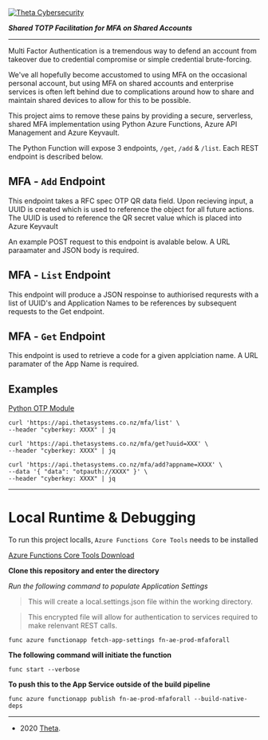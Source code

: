 <a href="https://www.theta.co.nz/solutions/cyber-security/">
<img src="https://avatars0.githubusercontent.com/u/2897191?s=70&v=4" 
title="Theta Cybersecurity" alt="Theta Cybersecurity">
</a>

<!-- Shared MFA at Theta -->
<!-- josh.highet@theta.co.nz -->
<!-- test/development -->

***Shared TOTP Facilitation for MFA on Shared Accounts***

---

Multi Factor Authentication is a tremendous way to defend an account from takeover due to credential compromise or simple credential brute-forcing.

We've all hopefully become accustomed to using MFA on the occasional personal account, but using MFA on shared accounts and enterprise services is often left behind due to complications around how to share and maintain shared devices to allow for this to be possible.

This project aims to remove these pains by providing a secure, serverless, shared MFA implementation using Python Azure Functions, Azure API Management and Azure Keyvault.

The Python Function will expose 3 endpoints, `/get`, `/add` & `/list`. Each REST endpoint is described below.

## MFA - `Add` Endpoint
This endpoint takes a RFC spec OTP QR data field. Upon recieving input, a UUID is created which is used to reference the object for all future actions. The UUID is used to reference the QR secret value which is placed into Azure Keyvault

An example POST request to this endpoint is avalable below. A URL paraamater and JSON body is required.

## MFA - `List` Endpoint
This endpoint will produce a JSON respoinse to authiorised requrests with a list of UUID's and Application Names to be references by subsequent requests to the Get endpoint.

## MFA - `Get` Endpoint
This endpoint is used to retrieve a code for a given applciation name. A URL paramater of the App Name is required.


## Examples

[Python OTP Module](https://pyotp.readthedocs.io/en/latest/#)

    curl 'https://api.thetasystems.co.nz/mfa/list' \
    --header "cyberkey: XXXX" | jq

    curl 'https://api.thetasystems.co.nz/mfa/get?uuid=XXX' \
    --header "cyberkey: XXXX" | jq

    curl 'https://api.thetasystems.co.nz/mfa/add?appname=XXXX' \
    --data '{ "data": "otpauth://XXXX" }' \
    --header "cyberkey: XXXX" | jq

---

# Local Runtime & Debugging

To run this project localls, `Azure Functions Core Tools` needs to be installed

[Azure Functions Core Tools Download](https://docs.microsoft.com/en-us/azure/azure-functions/functions-run-local?tabs=macos%2Ccsharp%2Cbash#install-the-azure-functions-core-tools)

**Clone this repository and enter the directory**

*Run the following command to populate Application Settings*

> This will create a local.settings.json file within the working directory.

> This encrypted file will allow for authentication to services required to make relenvant REST calls.

    func azure functionapp fetch-app-settings fn-ae-prod-mfaforall

**The following command will initiate the function**

    func start --verbose

**To push this to the App Service outside of the build pipeline**
    
    func azure functionapp publish fn-ae-prod-mfaforall --build-native-deps

---
- 2020 <a href="https://www.theta.co.nz" target="_blank">Theta</a>.